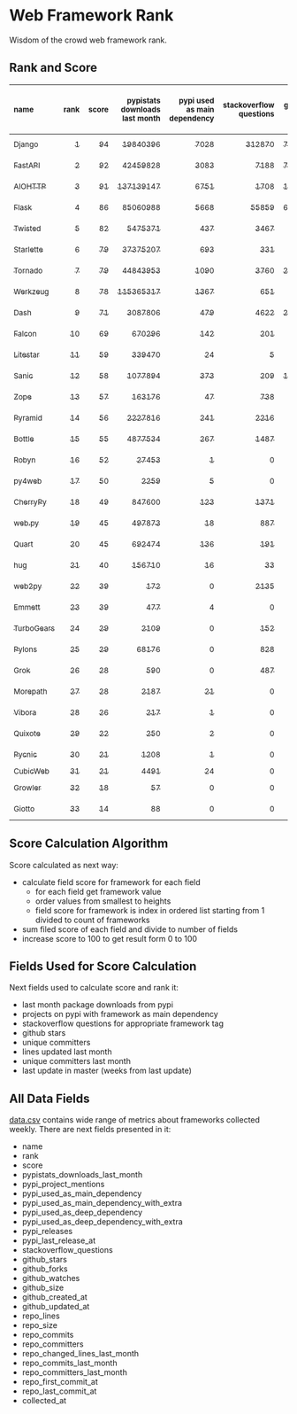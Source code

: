 # Web Framework Rank
Wisdom of the crowd web framework rank.

## Rank and Score
<sub>name</sub> | <sub>rank</sub> | <sub>score</sub> | <sub>pypistats downloads last month</sub> | <sub>pypi used as main dependency</sub> | <sub>stackoverflow questions</sub> | <sub>github stars</sub> | <sub>repo unique committers</sub> | <sub>repo changed lines last month</sub> | <sub>repo unique committers last month</sub> | <sub>repo last commit</sub>
:--- | ---: | ---: | ---: | ---: | ---: | ---: | ---: | ---: | ---: | ---:
[<sub>Django</sub>](https://github.com/django/django "first commit: 2005-07-13") | [<sub>1</sub>](# "  +0 last week") | [<sub>94</sub>](# "  -2 last week") | [<sub>19840396</sub>](# "  #7 in pypistats downloads last month +5.16% last week") | [<sub>7028</sub>](# "  #1 in pypi used as main dependency +0.2% last week") | [<sub>312870</sub>](# "  #1 in stackoverflow questions +0.01% last week") | [<sub>78410</sub>](# "  #1 in github stars +0.1% last week") | [<sub>3115</sub>](# "  #1 in repo unique committers +0.06% last week") | [<sub>10244</sub>](# "  #4 in repo changed lines last month +205.43% last week") | [<sub>30</sub>](# "  #1 in repo unique committers last month +0.0% last week") | [<sub>2024-08-09</sub>](# "▼ #5 in repo last commit 1 week ago")
[<sub>FastAPI</sub>](https://github.com/tiangolo/fastapi "first commit: 2018-12-05; uses: Starlette") | [<sub>2</sub>](# "▲ +1 last week") | [<sub>92</sub>](# "▲ +1 last week") | [<sub>42459828</sub>](# "  #5 in pypistats downloads last month +2.39% last week") | [<sub>3083</sub>](# "  #4 in pypi used as main dependency +0.95% last week") | [<sub>7188</sub>](# "  #3 in stackoverflow questions +0.35% last week") | [<sub>74489</sub>](# "  #2 in github stars +0.31% last week") | [<sub>671</sub>](# "  #4 in repo unique committers +0.3% last week") | [<sub>63102</sub>](# "▲ #1 in repo changed lines last month +1335.44% last week") | [<sub>21</sub>](# "  #2 in repo unique committers last month +0.0% last week") | [<sub>2024-08-09</sub>](# "▲ #5 in repo last commit 1 week ago")
[<sub>AIOHTTP</sub>](https://github.com/aio-libs/aiohttp "first commit: 2013-10-01") | [<sub>3</sub>](# "▼ -1 last week") | [<sub>91</sub>](# "▼ +0 last week") | [<sub>137139147</sub>](# "  #1 in pypistats downloads last month +4.08% last week") | [<sub>6751</sub>](# "  #2 in pypi used as main dependency +0.57% last week") | [<sub>1708</sub>](# "  #9 in stackoverflow questions +0.18% last week") | [<sub>14854</sub>](# "  #7 in github stars +0.08% last week") | [<sub>755</sub>](# "  #3 in repo unique committers +0.0% last week") | [<sub>14652</sub>](# "▼ #3 in repo changed lines last month +211.55% last week") | [<sub>11</sub>](# "▼ #5 in repo unique committers last month -15.38% last week") | [<sub>2024-08-10</sub>](# "  #1 in repo last commit 1 week ago")
[<sub>Flask</sub>](https://github.com/pallets/flask "first commit: 2010-04-06; uses: Werkzeug") | [<sub>4</sub>](# "  +0 last week") | [<sub>86</sub>](# "  -1 last week") | [<sub>85060988</sub>](# "  #3 in pypistats downloads last month +3.42% last week") | [<sub>5668</sub>](# "  #3 in pypi used as main dependency +0.43% last week") | [<sub>55859</sub>](# "  #2 in stackoverflow questions +0.03% last week") | [<sub>67280</sub>](# "  #3 in github stars +0.08% last week") | [<sub>848</sub>](# "  #2 in repo unique committers +0.0% last week") | [<sub>28</sub>](# "▼ #14 in repo changed lines last month -90.41% last week") | [<sub>3</sub>](# "▲ #10 in repo unique committers last month +50.0% last week") | [<sub>2024-08-06</sub>](# "▼ #5 in repo last commit 1 week ago")
[<sub>Twisted</sub>](https://github.com/twisted/twisted "first commit: 2001-07-09") | [<sub>5</sub>](# "▲ +1 last week") | [<sub>82</sub>](# "▲ +2 last week") | [<sub>5475371</sub>](# "  #8 in pypistats downloads last month +4.83% last week") | [<sub>437</sub>](# "  #9 in pypi used as main dependency +0.0% last week") | [<sub>3467</sub>](# "  #6 in stackoverflow questions +0.0% last week") | [<sub>5522</sub>](# "  #15 in github stars +0.2% last week") | [<sub>323</sub>](# "  #9 in repo unique committers +0.31% last week") | [<sub>24557</sub>](# "▼ #2 in repo changed lines last month +29.23% last week") | [<sub>13</sub>](# "▲ #3 in repo unique committers last month +8.33% last week") | [<sub>2024-08-10</sub>](# "▲ #1 in repo last commit 1 week ago")
[<sub>Starlette</sub>](https://github.com/encode/starlette "first commit: 2018-06-25; used by: FastAPI") | [<sub>6</sub>](# "▲ +2 last week") | [<sub>79</sub>](# "▲ +1 last week") | [<sub>37375207</sub>](# "  #6 in pypistats downloads last month +2.8% last week") | [<sub>693</sub>](# "  #7 in pypi used as main dependency +0.73% last week") | [<sub>331</sub>](# "  #17 in stackoverflow questions +0.61% last week") | [<sub>9895</sub>](# "  #8 in github stars +0.37% last week") | [<sub>290</sub>](# "  #10 in repo unique committers +0.69% last week") | [<sub>554</sub>](# "▲ #8 in repo changed lines last month +23.11% last week") | [<sub>12</sub>](# "▲ #4 in repo unique committers last month +20.0% last week") | [<sub>2024-08-10</sub>](# "  #1 in repo last commit 1 week ago")
[<sub>Tornado</sub>](https://github.com/tornadoweb/tornado "first commit: 2009-09-09") | [<sub>7</sub>](# "▼ -2 last week") | [<sub>79</sub>](# "▼ -4 last week") | [<sub>44843953</sub>](# "  #4 in pypistats downloads last month +0.43% last week") | [<sub>1090</sub>](# "  #6 in pypi used as main dependency +0.37% last week") | [<sub>3760</sub>](# "  #5 in stackoverflow questions -0.03% last week") | [<sub>21641</sub>](# "  #4 in github stars +0.01% last week") | [<sub>459</sub>](# "  #6 in repo unique committers +0.0% last week") | [<sub>158</sub>](# "▼ #12 in repo changed lines last month -87.12% last week") | [<sub>2</sub>](# "▼ #12 in repo unique committers last month -50.0% last week") | [<sub>2024-07-26</sub>](# "▼ #13 in repo last commit 3 weeks ago")
[<sub>Werkzeug</sub>](https://github.com/pallets/werkzeug "first commit: 2007-05-04; used by: Flask and Quart") | [<sub>8</sub>](# "▼ -1 last week") | [<sub>78</sub>](# "▼ +0 last week") | [<sub>115365317</sub>](# "  #2 in pypistats downloads last month +4.36% last week") | [<sub>1367</sub>](# "  #5 in pypi used as main dependency +0.44% last week") | [<sub>651</sub>](# "  #15 in stackoverflow questions -0.15% last week") | [<sub>6609</sub>](# "  #12 in github stars +0.14% last week") | [<sub>504</sub>](# "  #5 in repo unique committers +0.0% last week") | [<sub>220</sub>](# "▲ #10 in repo changed lines last month +1.85% last week") | [<sub>4</sub>](# "▲ #9 in repo unique committers last month +33.33% last week") | [<sub>2024-08-06</sub>](# "▼ #5 in repo last commit 1 week ago")
[<sub>Dash</sub>](https://github.com/plotly/dash "first commit: 2015-04-10") | [<sub>9</sub>](# "  +0 last week") | [<sub>71</sub>](# "  -2 last week") | [<sub>3087806</sub>](# "  #10 in pypistats downloads last month +2.98% last week") | [<sub>479</sub>](# "  #8 in pypi used as main dependency +0.63% last week") | [<sub>4622</sub>](# "  #4 in stackoverflow questions +0.11% last week") | [<sub>21031</sub>](# "  #5 in github stars +0.19% last week") | [<sub>196</sub>](# "  #15 in repo unique committers +0.0% last week") | [<sub>18</sub>](# "▼ #15 in repo changed lines last month -94.27% last week") | [<sub>2</sub>](# "  #12 in repo unique committers last month +0.0% last week") | [<sub>2024-07-24</sub>](# "▼ #13 in repo last commit 3 weeks ago")
[<sub>Falcon</sub>](https://github.com/falconry/falcon "first commit: 2012-12-06; used by: hug") | [<sub>10</sub>](# "  +0 last week") | [<sub>69</sub>](# "  +2 last week") | [<sub>670296</sub>](# "  #15 in pypistats downloads last month +3.84% last week") | [<sub>142</sub>](# "  #13 in pypi used as main dependency +0.71% last week") | [<sub>201</sub>](# "  #19 in stackoverflow questions +0.0% last week") | [<sub>9469</sub>](# "  #9 in github stars +0.06% last week") | [<sub>215</sub>](# "  #13 in repo unique committers +0.47% last week") | [<sub>2017</sub>](# "  #6 in repo changed lines last month +5.22% last week") | [<sub>6</sub>](# "▲ #7 in repo unique committers last month +20.0% last week") | [<sub>2024-08-06</sub>](# "▲ #5 in repo last commit 1 week ago")
[<sub>Litestar</sub>](https://github.com/litestar-org/litestar "first commit: 2021-12-06") | [<sub>11</sub>](# "  +0 last week") | [<sub>59</sub>](# "  -2 last week") | [<sub>339470</sub>](# "  #17 in pypistats downloads last month +0.96% last week") | [<sub>24</sub>](# "  #17 in pypi used as main dependency +0.0% last week") | [<sub>5</sub>](# "  #23 in stackoverflow questions +0.0% last week") | [<sub>5247</sub>](# "  #16 in github stars +0.48% last week") | [<sub>212</sub>](# "  #14 in repo unique committers +0.0% last week") | [<sub>202</sub>](# "▼ #11 in repo changed lines last month -61.74% last week") | [<sub>5</sub>](# "▼ #8 in repo unique committers last month -44.44% last week") | [<sub>2024-08-09</sub>](# "▲ #5 in repo last commit 1 week ago")
[<sub>Sanic</sub>](https://github.com/sanic-org/sanic "first commit: 2016-05-26") | [<sub>12</sub>](# "  +0 last week") | [<sub>58</sub>](# "  -1 last week") | [<sub>1077894</sub>](# "  #12 in pypistats downloads last month +4.01% last week") | [<sub>373</sub>](# "  #10 in pypi used as main dependency +0.0% last week") | [<sub>209</sub>](# "  #18 in stackoverflow questions +0.48% last week") | [<sub>17945</sub>](# "  #6 in github stars +0.08% last week") | [<sub>381</sub>](# "  #7 in repo unique committers +0.0% last week") | [<sub>0</sub>](# "▼ #16 in repo changed lines last month +100% last week") | [<sub>0</sub>](# "▼ #16 in repo unique committers last month +100% last week") | [<sub>2024-06-30</sub>](# "▼ #16 in repo last commit 6 weeks ago")
[<sub>Zope</sub>](https://github.com/zopefoundation/Zope "first commit: 1996-06-17") | [<sub>13</sub>](# "▲ +7 last week") | [<sub>57</sub>](# "▲ +13 last week") | [<sub>163176</sub>](# "  #18 in pypistats downloads last month +2.3% last week") | [<sub>47</sub>](# "  #16 in pypi used as main dependency +0.0% last week") | [<sub>738</sub>](# "  #14 in stackoverflow questions +0.0% last week") | [<sub>352</sub>](# "  #26 in github stars +0.0% last week") | [<sub>177</sub>](# "  #16 in repo unique committers +0.0% last week") | [<sub>244</sub>](# "▲ #9 in repo changed lines last month +100% last week") | [<sub>1</sub>](# "  #15 in repo unique committers last month +100% last week") | [<sub>2024-08-09</sub>](# "▲ #5 in repo last commit 1 week ago")
[<sub>Pyramid</sub>](https://github.com/Pylons/pyramid "first commit: 2008-07-04; used by: CubicWeb") | [<sub>14</sub>](# "▼ -1 last week") | [<sub>56</sub>](# "▼ -1 last week") | [<sub>2227816</sub>](# "  #11 in pypistats downloads last month +1.87% last week") | [<sub>241</sub>](# "  #12 in pypi used as main dependency +0.0% last week") | [<sub>2216</sub>](# "  #7 in stackoverflow questions -0.05% last week") | [<sub>3929</sub>](# "  #18 in github stars +0.03% last week") | [<sub>367</sub>](# "  #8 in repo unique committers +0.0% last week") | [<sub>0</sub>](# "▼ #16 in repo changed lines last month +100% last week") | [<sub>0</sub>](# "▼ #16 in repo unique committers last month +100% last week") | [<sub>2024-06-10</sub>](# "▼ #18 in repo last commit 9 weeks ago")
[<sub>Bottle</sub>](https://github.com/bottlepy/bottle "first commit: 2009-06-30") | [<sub>15</sub>](# "▼ -1 last week") | [<sub>55</sub>](# "▼ -1 last week") | [<sub>4877534</sub>](# "  #9 in pypistats downloads last month +7.71% last week") | [<sub>267</sub>](# "  #11 in pypi used as main dependency +0.38% last week") | [<sub>1487</sub>](# "  #10 in stackoverflow questions +0.0% last week") | [<sub>8356</sub>](# "  #10 in github stars +0.13% last week") | [<sub>232</sub>](# "  #12 in repo unique committers +0.0% last week") | [<sub>0</sub>](# "▼ #16 in repo changed lines last month +100% last week") | [<sub>0</sub>](# "▼ #16 in repo unique committers last month +100% last week") | [<sub>2024-01-03</sub>](# "  #25 in repo last commit 32 weeks ago")
[<sub>Robyn</sub>](https://github.com/sansyrox/robyn "first commit: 2021-05-22") | [<sub>16</sub>](# "▼ -1 last week") | [<sub>52</sub>](# "▼ -1 last week") | [<sub>27453</sub>](# "  #21 in pypistats downloads last month -0.46% last week") | [<sub>1</sub>](# "  #25 in pypi used as main dependency +0.0% last week") | [<sub>0</sub>](# "  #24 in stackoverflow questions +100% last week") | [<sub>4103</sub>](# "  #17 in github stars +0.96% last week") | [<sub>71</sub>](# "  #22 in repo unique committers +0.0% last week") | [<sub>1543</sub>](# "  #7 in repo changed lines last month +12.87% last week") | [<sub>7</sub>](# "▲ #6 in repo unique committers last month -12.5% last week") | [<sub>2024-08-08</sub>](# "▼ #5 in repo last commit 1 week ago")
[<sub>py4web</sub>](https://github.com/web2py/py4web "first commit: 2019-03-25") | [<sub>17</sub>](# "  +0 last week") | [<sub>50</sub>](# "  +4 last week") | [<sub>2259</sub>](# "▲ #23 in pypistats downloads last month +0.36% last week") | [<sub>5</sub>](# "  #22 in pypi used as main dependency +0.0% last week") | [<sub>0</sub>](# "  #24 in stackoverflow questions +100% last week") | [<sub>242</sub>](# "  #27 in github stars +0.0% last week") | [<sub>73</sub>](# "  #21 in repo unique committers +0.0% last week") | [<sub>2256</sub>](# "  #5 in repo changed lines last month +8.67% last week") | [<sub>3</sub>](# "  #10 in repo unique committers last month +0.0% last week") | [<sub>2024-08-10</sub>](# "▲ #1 in repo last commit 1 week ago")
[<sub>CherryPy</sub>](https://github.com/cherrypy/cherrypy "first commit: 2004-11-20") | [<sub>18</sub>](# "▼ -2 last week") | [<sub>49</sub>](# "▼ -1 last week") | [<sub>847600</sub>](# "  #13 in pypistats downloads last month -1.72% last week") | [<sub>123</sub>](# "  #15 in pypi used as main dependency +0.0% last week") | [<sub>1371</sub>](# "  #11 in stackoverflow questions +0.0% last week") | [<sub>1818</sub>](# "  #21 in github stars +0.11% last week") | [<sub>152</sub>](# "  #17 in repo unique committers +0.0% last week") | [<sub>0</sub>](# "▼ #16 in repo changed lines last month +100% last week") | [<sub>0</sub>](# "▼ #16 in repo unique committers last month +100% last week") | [<sub>2024-07-02</sub>](# "▼ #16 in repo last commit 6 weeks ago")
[<sub>web.py</sub>](https://github.com/webpy/webpy "first commit: 1970-01-01") | [<sub>19</sub>](# "▼ -1 last week") | [<sub>45</sub>](# "▼ -1 last week") | [<sub>497873</sub>](# "  #16 in pypistats downloads last month +11.22% last week") | [<sub>18</sub>](# "  #20 in pypi used as main dependency +0.0% last week") | [<sub>887</sub>](# "  #12 in stackoverflow questions +0.0% last week") | [<sub>5884</sub>](# "  #13 in github stars -0.02% last week") | [<sub>97</sub>](# "  #20 in repo unique committers +0.0% last week") | [<sub>0</sub>](# "▼ #16 in repo changed lines last month +100% last week") | [<sub>0</sub>](# "▼ #16 in repo unique committers last month +100% last week") | [<sub>2024-04-30</sub>](# "  #22 in repo last commit 15 weeks ago")
[<sub>Quart</sub>](https://github.com/pallets/quart "first commit: 2017-05-14; uses: Werkzeug") | [<sub>20</sub>](# "▼ -1 last week") | [<sub>45</sub>](# "▼ +0 last week") | [<sub>692474</sub>](# "  #14 in pypistats downloads last month +2.95% last week") | [<sub>136</sub>](# "  #14 in pypi used as main dependency +0.74% last week") | [<sub>191</sub>](# "  #20 in stackoverflow questions +0.53% last week") | [<sub>2834</sub>](# "  #19 in github stars +0.64% last week") | [<sub>105</sub>](# "  #19 in repo unique committers +0.0% last week") | [<sub>0</sub>](# "▼ #16 in repo changed lines last month +100% last week") | [<sub>0</sub>](# "▼ #16 in repo unique committers last month +100% last week") | [<sub>2024-05-19</sub>](# "  #19 in repo last commit 12 weeks ago")
[<sub>hug</sub>](https://github.com/hugapi/hug "first commit: 2015-07-17; uses: Falcon") | [<sub>21</sub>](# "  +0 last week") | [<sub>40</sub>](# "  -1 last week") | [<sub>156710</sub>](# "  #19 in pypistats downloads last month +6.3% last week") | [<sub>16</sub>](# "  #21 in pypi used as main dependency +0.0% last week") | [<sub>33</sub>](# "  #22 in stackoverflow questions +0.0% last week") | [<sub>6857</sub>](# "  #11 in github stars +0.01% last week") | [<sub>125</sub>](# "  #18 in repo unique committers +0.0% last week") | [<sub>0</sub>](# "▼ #16 in repo changed lines last month +100% last week") | [<sub>0</sub>](# "▼ #16 in repo unique committers last month +100% last week") | [<sub>2023-06-30</sub>](# "  #26 in repo last commit 59 weeks ago")
[<sub>web2py</sub>](https://github.com/web2py/web2py "first commit: 2011-11-23") | [<sub>22</sub>](# "  +0 last week") | [<sub>39</sub>](# "  +0 last week") | [<sub>172</sub>](# "  #31 in pypistats downloads last month -14.0% last week") | [<sub>0</sub>](# "  #28 in pypi used as main dependency +100% last week") | [<sub>2135</sub>](# "  #8 in stackoverflow questions +0.0% last week") | [<sub>2099</sub>](# "  #20 in github stars +0.0% last week") | [<sub>276</sub>](# "  #11 in repo unique committers +0.0% last week") | [<sub>0</sub>](# "▼ #16 in repo changed lines last month +100% last week") | [<sub>0</sub>](# "▼ #16 in repo unique committers last month +100% last week") | [<sub>2024-05-18</sub>](# "  #19 in repo last commit 13 weeks ago")
[<sub>Emmett</sub>](https://github.com/emmett-framework/emmett "first commit: 2014-10-22") | [<sub>23</sub>](# "  +0 last week") | [<sub>39</sub>](# "  +0 last week") | [<sub>477</sub>](# "  #28 in pypistats downloads last month -21.42% last week") | [<sub>4</sub>](# "  #23 in pypi used as main dependency +0.0% last week") | [<sub>0</sub>](# "  #24 in stackoverflow questions +100% last week") | [<sub>1038</sub>](# "  #22 in github stars +0.29% last week") | [<sub>26</sub>](# "  #28 in repo unique committers +0.0% last week") | [<sub>36</sub>](# "▲ #13 in repo changed lines last month -48.57% last week") | [<sub>2</sub>](# "  #12 in repo unique committers last month +0.0% last week") | [<sub>2024-07-24</sub>](# "▼ #13 in repo last commit 3 weeks ago")
[<sub>TurboGears</sub>](https://github.com/TurboGears/tg2 "first commit: 2007-06-27") | [<sub>24</sub>](# "  +0 last week") | [<sub>29</sub>](# "  -1 last week") | [<sub>2109</sub>](# "▼ #25 in pypistats downloads last month -6.81% last week") | [<sub>0</sub>](# "  #28 in pypi used as main dependency +100% last week") | [<sub>152</sub>](# "  #21 in stackoverflow questions +0.0% last week") | [<sub>802</sub>](# "  #23 in github stars +0.0% last week") | [<sub>38</sub>](# "  #24 in repo unique committers +0.0% last week") | [<sub>0</sub>](# "▼ #16 in repo changed lines last month +100% last week") | [<sub>0</sub>](# "▼ #16 in repo unique committers last month +100% last week") | [<sub>2024-03-25</sub>](# "  #23 in repo last commit 20 weeks ago")
[<sub>Pylons</sub>](https://github.com/Pylons/pylons "first commit: 2006-02-18") | [<sub>25</sub>](# "  +0 last week") | [<sub>29</sub>](# "  +0 last week") | [<sub>68176</sub>](# "  #20 in pypistats downloads last month +12.91% last week") | [<sub>0</sub>](# "  #28 in pypi used as main dependency +100% last week") | [<sub>828</sub>](# "  #13 in stackoverflow questions +0.0% last week") | [<sub>231</sub>](# "  #28 in github stars +0.0% last week") | [<sub>36</sub>](# "  #25 in repo unique committers +0.0% last week") | [<sub>0</sub>](# "▼ #16 in repo changed lines last month +100% last week") | [<sub>0</sub>](# "▼ #16 in repo unique committers last month +100% last week") | [<sub>2018-01-12</sub>](# "  #31 in repo last commit 344 weeks ago")
[<sub>Grok</sub>](https://github.com/zopefoundation/grok "first commit: 2006-10-14") | [<sub>26</sub>](# "  +0 last week") | [<sub>28</sub>](# "  +0 last week") | [<sub>590</sub>](# "  #27 in pypistats downloads last month -4.38% last week") | [<sub>0</sub>](# "  #28 in pypi used as main dependency +100% last week") | [<sub>487</sub>](# "  #16 in stackoverflow questions -0.61% last week") | [<sub>26</sub>](# "  #32 in github stars +0.0% last week") | [<sub>45</sub>](# "  #23 in repo unique committers +0.0% last week") | [<sub>0</sub>](# "▼ #16 in repo changed lines last month +100% last week") | [<sub>0</sub>](# "▼ #16 in repo unique committers last month +100% last week") | [<sub>2024-05-08</sub>](# "  #21 in repo last commit 14 weeks ago")
[<sub>Morepath</sub>](https://github.com/morepath/morepath "first commit: 2013-07-17") | [<sub>27</sub>](# "  +0 last week") | [<sub>28</sub>](# "  +0 last week") | [<sub>2187</sub>](# "▲ #24 in pypistats downloads last month +1.96% last week") | [<sub>21</sub>](# "  #19 in pypi used as main dependency +0.0% last week") | [<sub>0</sub>](# "  #24 in stackoverflow questions +100% last week") | [<sub>395</sub>](# "  #25 in github stars +0.0% last week") | [<sub>28</sub>](# "  #26 in repo unique committers +0.0% last week") | [<sub>0</sub>](# "▼ #16 in repo changed lines last month +100% last week") | [<sub>0</sub>](# "▼ #16 in repo unique committers last month +100% last week") | [<sub>2022-05-29</sub>](# "  #27 in repo last commit 115 weeks ago")
[<sub>Vibora</sub>](https://github.com/vibora-io/vibora "first commit: 2018-06-13") | [<sub>28</sub>](# "  +0 last week") | [<sub>26</sub>](# "  +0 last week") | [<sub>217</sub>](# "▼ #30 in pypistats downloads last month -15.56% last week") | [<sub>1</sub>](# "  #25 in pypi used as main dependency +0.0% last week") | [<sub>0</sub>](# "  #24 in stackoverflow questions +100% last week") | [<sub>5671</sub>](# "  #14 in github stars -0.02% last week") | [<sub>27</sub>](# "  #27 in repo unique committers +0.0% last week") | [<sub>0</sub>](# "▼ #16 in repo changed lines last month +100% last week") | [<sub>0</sub>](# "▼ #16 in repo unique committers last month +100% last week") | [<sub>2019-02-11</sub>](# "  #30 in repo last commit 287 weeks ago")
[<sub>Quixote</sub>](https://github.com/nascheme/quixote "first commit: 2006-03-16") | [<sub>29</sub>](# "▲ +2 last week") | [<sub>22</sub>](# "▲ +0 last week") | [<sub>250</sub>](# "▲ #29 in pypistats downloads last month +5.04% last week") | [<sub>2</sub>](# "  #24 in pypi used as main dependency +0.0% last week") | [<sub>0</sub>](# "  #24 in stackoverflow questions +100% last week") | [<sub>82</sub>](# "  #30 in github stars +0.0% last week") | [<sub>6</sub>](# "  #30 in repo unique committers +0.0% last week") | [<sub>0</sub>](# "▼ #16 in repo changed lines last month +100% last week") | [<sub>0</sub>](# "▼ #16 in repo unique committers last month +100% last week") | [<sub>2024-03-01</sub>](# "  #24 in repo last commit 24 weeks ago")
[<sub>Pycnic</sub>](https://github.com/nullism/pycnic "first commit: 2015-11-04") | [<sub>30</sub>](# "▼ -1 last week") | [<sub>21</sub>](# "▼ -1 last week") | [<sub>1208</sub>](# "  #26 in pypistats downloads last month +10.32% last week") | [<sub>1</sub>](# "  #25 in pypi used as main dependency +0.0% last week") | [<sub>0</sub>](# "  #24 in stackoverflow questions +100% last week") | [<sub>159</sub>](# "  #29 in github stars +0.0% last week") | [<sub>11</sub>](# "  #29 in repo unique committers +0.0% last week") | [<sub>0</sub>](# "▼ #16 in repo changed lines last month +100% last week") | [<sub>0</sub>](# "▼ #16 in repo unique committers last month +100% last week") | [<sub>2022-04-05</sub>](# "  #28 in repo last commit 123 weeks ago")
[<sub>CubicWeb</sub>](https://forge.extranet.logilab.fr/cubicweb/cubicweb "uses: Pyramid") | [<sub>31</sub>](# "▼ -1 last week") | [<sub>21</sub>](# "▼ -1 last week") | [<sub>4491</sub>](# "  #22 in pypistats downloads last month +11.0% last week") | [<sub>24</sub>](# "  #17 in pypi used as main dependency +0.0% last week") | [<sub>0</sub>](# "  #24 in stackoverflow questions +100% last week") | [<sub>0</sub>](# "  #33 in github stars +100% last week") | [<sub>0</sub>](# "  #33 in repo unique committers +100% last week") | [<sub>0</sub>](# "▼ #16 in repo changed lines last month +100% last week") | [<sub>0</sub>](# "▼ #16 in repo unique committers last month +100% last week") | [<sub></sub>](# "  #32 in repo last commit")
[<sub>Growler</sub>](https://github.com/pyGrowler/Growler "first commit: 2014-08-17") | [<sub>32</sub>](# "  +0 last week") | [<sub>18</sub>](# "  +0 last week") | [<sub>57</sub>](# "  #33 in pypistats downloads last month -12.31% last week") | [<sub>0</sub>](# "  #28 in pypi used as main dependency +100% last week") | [<sub>0</sub>](# "  #24 in stackoverflow questions +100% last week") | [<sub>687</sub>](# "  #24 in github stars +0.0% last week") | [<sub>6</sub>](# "  #30 in repo unique committers +0.0% last week") | [<sub>0</sub>](# "▼ #16 in repo changed lines last month +100% last week") | [<sub>0</sub>](# "▼ #16 in repo unique committers last month +100% last week") | [<sub>2020-03-08</sub>](# "  #29 in repo last commit 231 weeks ago")
[<sub>Giotto</sub>](https://github.com/priestc/giotto "first commit: 2012-02-26") | [<sub>33</sub>](# "  +0 last week") | [<sub>14</sub>](# "  +0 last week") | [<sub>88</sub>](# "  #32 in pypistats downloads last month -13.73% last week") | [<sub>0</sub>](# "  #28 in pypi used as main dependency +100% last week") | [<sub>0</sub>](# "  #24 in stackoverflow questions +100% last week") | [<sub>59</sub>](# "  #31 in github stars +0.0% last week") | [<sub>3</sub>](# "  #32 in repo unique committers +0.0% last week") | [<sub>0</sub>](# "▼ #16 in repo changed lines last month +100% last week") | [<sub>0</sub>](# "▼ #16 in repo unique committers last month +100% last week") | [<sub>2013-10-07</sub>](# "  #32 in repo last commit 566 weeks ago")

## Score Calculation Algorithm
Score calculated as next way:
- calculate field score for framework for each field
  - for each field get framework value
  - order values from smallest to heights
  - field score for framework is index in ordered list starting from 1 divided to count of frameworks
- sum filed score of each field and divide to number of fields
- increase score to 100 to get result form 0 to 100

## Fields Used for Score Calculation
Next fields used to calculate score and rank it:
- last month package downloads from pypi
- projects on pypi with framework as main dependency
- stackoverflow questions for appropriate framework tag
- github stars
- unique committers
- lines updated last month
- unique committers last month
- last update in master (weeks from last update)

## All Data Fields
[data.csv](data.csv) contains wide range of metrics about frameworks collected weekly.
There are next fields presented in it: 

- name
- rank
- score
- pypistats_downloads_last_month
- pypi_project_mentions
- pypi_used_as_main_dependency
- pypi_used_as_main_dependency_with_extra
- pypi_used_as_deep_dependency
- pypi_used_as_deep_dependency_with_extra
- pypi_releases
- pypi_last_release_at
- stackoverflow_questions
- github_stars
- github_forks
- github_watches
- github_size
- github_created_at
- github_updated_at
- repo_lines
- repo_size
- repo_commits
- repo_committers
- repo_changed_lines_last_month
- repo_commits_last_month
- repo_committers_last_month
- repo_first_commit_at
- repo_last_commit_at
- collected_at
